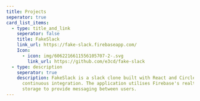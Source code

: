 ```yaml
---
title: Projects
seperator: true
card_list_items:
  - type: title_and_link
    seperator: false
    title: FakeSlack
    link_url: https://fake-slack.firebaseapp.com/
    Icon:
      - icon: img/6062216611556105707-2-.svg
        link_url: https://github.com/e3cd/fake-slack
  - type: description
    seperator: true
    description: FakeSlack is a slack clone built with React and CircleCI for
      continuous integration. The application utilises Firebase's realtime
      storage to provide messaging between users.
---
```

